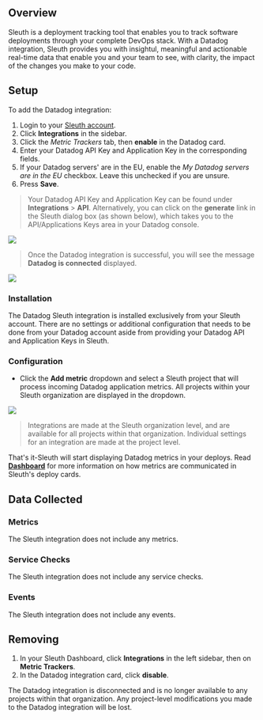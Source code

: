 ## Overview

Sleuth is a deployment tracking tool that enables you to track software deployments through your complete DevOps stack. With a Datadog integration, Sleuth provides you with insightul, meaningful and actionable real-time data that enable you and your team to see, with clarity, the impact of the changes you make to your code.

## Setup

To add the Datadog integration:

1. Login to your [Sleuth account](https://app.sleuth.io/accounts/login/). 
2. Click **Integrations** in the sidebar.
3. Click the _Metric Trackers_ tab, then **enable** in the Datadog card.
4. Enter your Datadog API Key and Application Key in the corresponding fields. 
5. If your Datadog servers' are in the EU, enable the _My Datadog servers are in the EU_ checkbox. Leave this unchecked if you are unsure.  
6. Press **Save**. 

> Your Datadog API Key and Application Key can be found under **Integrations** &gt; **API**. Alternatively, you can click on the **generate** link in the Sleuth dialog box (as shown below), which takes you to the API/Applications Keys area in your Datadog console. 

![](https://raw.githubusercontent.com/DataDog/integrations-extras/master/sleuth/images/datadog-integration-api-key.png)

> Once the Datadog integration is successful, you will see the message **Datadog is connected** displayed. 

![](https://raw.githubusercontent.com/DataDog/integrations-extras/master/sleuth/images/datadog-integration.png)

### Installation

The Datadog Sleuth integration is installed exclusively from your Sleuth account. There are no settings or additional configuration that needs to be done from your Datadog account aside from providing your Datadog API and Application Keys in Sleuth. 

### Configuration

* Click the **Add metric** dropdown and select a Sleuth project that will process incoming Datadog application metrics. All projects within your Sleuth organization are displayed in the dropdown. 

![](https://raw.githubusercontent.com/DataDog/integrations-extras/master/sleuth/images/datadog-enabled-metric-pick.png)

> Integrations are made at the Sleuth organization level, and are available for all projects within that organization. Individual settings for an integration are made at the project level.  

That's it-Sleuth will start displaying Datadog metrics in your deploys. Read [**Dashboard**](https://help.sleuth.io/dashboard) for more information on how metrics are communicated in Sleuth's deploy cards. 


## Data Collected

### Metrics

The Sleuth integration does not include any metrics. 

### Service Checks

The Sleuth integration does not include any service checks.

### Events

The Sleuth integration does not include any events. 

## Removing

1. In your Sleuth Dashboard, click **Integrations** in the left sidebar, then on **Metric Trackers**. 
2. In the Datadog integration card, click **disable**.

The Datadog integration is disconnected and is no longer available to any projects within that organization. Any project-level modifications you made to the Datadog integration will be lost.
